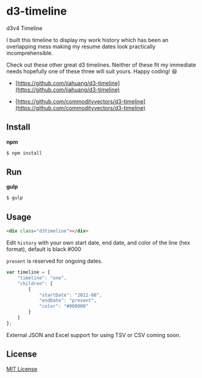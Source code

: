 # d3-timeline
d3v4 Timeline

[logo]: https://github.com/pjbrof/d3-timeline/blob/master/img/d3-timeline.png "d3 Timeline Demo"

I built this timeline to display my work history which has been an overlapping mess making my resume dates look practically incomprehensible.

Check out these other great d3 timelines. Neither of these fit my immediate needs hopefully one of these three will suit yours. Happy coding! 😆

* [https://github.com/jiahuang/d3-timeline](https://github.com/jiahuang/d3-timeline)

* [https://github.com/commodityvectors/d3-timeline](https://github.com/commodityvectors/d3-timeline)


## Install

__npm__
```sh
$ npm install
```

## Run

__gulp__
```sh
$ gulp
```

## Usage

```html
<div class="d3timeline"></div>
```

Edit `history` with your own start date, end date, and color of the line (hex format), default is black \#000

`present` is reserved for ongoing dates.

```javascript
var timeline = {
	"timeline": "one",
	"children": [
		{
			"startDate": "2012-08",
			"endDate": "present",
			"color": "#000000"
		}
	]
};
```

External JSON and Excel support for using TSV or CSV coming soon.

## License
[MIT License](LICENSE)
